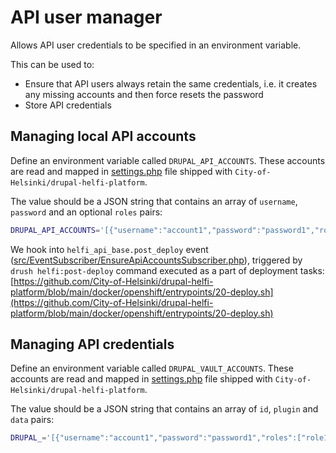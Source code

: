 # API user manager

Allows API user credentials to be specified in an environment variable.

This can be used to:
 - Ensure that API users always retain the same credentials, i.e. it creates any missing accounts and then force resets the password
 - Store API credentials

## Managing local API accounts

Define an environment variable called `DRUPAL_API_ACCOUNTS`. These accounts are read and mapped in [settings.php](https://github.com/City-of-Helsinki/drupal-helfi-platform/blob/main/public/sites/default/settings.php) file shipped with `City-of-Helsinki/drupal-helfi-platform`.

The value should be a JSON string that contains an array of `username`, `password` and an optional `roles` pairs:

```bash
DRUPAL_API_ACCOUNTS='[{"username":"account1","password":"password1","roles":["role1","role2"]},{"username":"account2","password":"password2"}]'
```

We hook into `helfi_api_base.post_deploy` event ([src/EventSubscriber/EnsureApiAccountsSubscriber.php](/src/EventSubscriber/EnsureApiAccountsSubscriber.php)), triggered by `drush helfi:post-deploy` command executed as a part of deployment tasks: [https://github.com/City-of-Helsinki/drupal-helfi-platform/blob/main/docker/openshift/entrypoints/20-deploy.sh](https://github.com/City-of-Helsinki/drupal-helfi-platform/blob/main/docker/openshift/entrypoints/20-deploy.sh)

## Managing API credentials

Define an environment variable called `DRUPAL_VAULT_ACCOUNTS`. These accounts are read and mapped in [settings.php](https://github.com/City-of-Helsinki/drupal-helfi-platform/blob/main/public/sites/default/settings.php) file shipped with `City-of-Helsinki/drupal-helfi-platform`.

The value should be a JSON string that contains an array of `id`, `plugin` and `data` pairs:

```bash
DRUPAL_='[{"username":"account1","password":"password1","roles":["role1","role2"]},{"username":"account2","password":"password2"}]'
```
